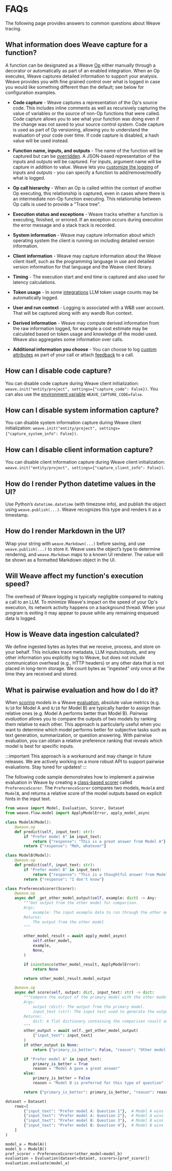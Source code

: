 # FAQs

The following page provides answers to common questions about Weave tracing.

## What information does Weave capture for a function?

A function can be designated as a Weave [Op](/guides/tracking/ops) either manually through a decorator or automatically as part of an enabled integration. When an Op executes, Weave captures detailed information to support your analysis. Weave provides you with fine grained control over what is logged in case you would like something different than the default; see below for configuration examples.

- **Code capture** - Weave captures a representation of the Op's source code. This includes inline comments as well as recursively capturing the value of variables or the source of non-Op functions that were called. Code capture allows you to see what your function was doing even if the change was not saved to your source control system. Code capture is used as part of Op versioning, allowing you to understand the evaluation of your code over time. If code capture is disabled, a hash value will be used instead.

- **Function name, inputs, and outputs** - The name of the function will be captured but can be [overridden](/guides/tracking/tracing/#call-display-name). A JSON-based representation of the inputs and outputs will be captured. For inputs, argument name will be capture in addition to value. Weave lets you [customize the logging](/guides/tracking/ops#customize-logged-inputs-and-outputs) of inputs and outputs - you can specify a function to add/remove/modify what is logged.

- **Op call hierarchy** - When an Op is called within the context of another Op executing, this relationship is captured, even in cases
  where there is an intermediate non-Op function executing. This relationship between Op calls is used to provide a "Trace tree".

- **Execution status and exceptions** - Weave tracks whether a function is executing, finished, or errored. If an exception occurs during execution the error message and a stack track is recorded.

- **System information** - Weave may capture information about which operating system the client is running on including detailed version information.

- **Client information** - Weave may capture information about the Weave client itself, such as the programming language in use and detailed version information for that language and the Weave client library.

- **Timing** - The execution start and end time is captured and also used for latency calculations.

- **Token usage** - In some [integrations](/guides/integrations/) LLM token usage counts may be automatically logged.

- **User and run context** - Logging is associated with a W&B user account. That will be captured along with any wandb Run context.

- **Derived information** - Weave may compute derived information from the raw information logged, for example a cost estimate may be calculated based on token usage and knowledge of the model used. Weave also aggregates some information over calls.

- **Additional information you choose** - You can choose to log [custom attributes](/guides/core-types/models#track-production-calls) as part of your call or attach [feedback](/guides/tracking/feedback#add-feedback-to-a-call) to a call.

## How can I disable code capture?

You can disable code capture during Weave client initialization: `weave.init("entity/project", settings={"capture_code": False})`.
You can also use the [environment variable](/guides/core-types/env-vars) `WEAVE_CAPTURE_CODE=false`.

## How can I disable system information capture?

You can disable system information capture during Weave client initialization: `weave.init("entity/project", settings={"capture_system_info": False})`.

## How can I disable client information capture?

You can disable client information capture during Weave client initialization: `weave.init("entity/project", settings={"capture_client_info": False})`.

## How do I render Python datetime values in the UI?

Use Python’s `datetime.datetime` (with timezone info), and publish the object using `weave.publish(...)`. Weave recognizes this type and renders it as a timestamp.

## How do I render Markdown in the UI?

Wrap your string with `weave.Markdown(...)` before saving, and use `weave.publish(...)` to store it. Weave uses the object’s type to determine rendering, and `weave.Markdown` maps to a known UI renderer.  The value will be shown as a formatted Markdown object in the UI.

## Will Weave affect my function's execution speed?

The overhead of Weave logging is typically negligible compared to making a call to an LLM.
To minimize Weave's impact on the speed of your Op's execution, its network activity happens on a background thread.
When your program is exiting it may appear to pause while any remaining enqueued data is logged.

## How is Weave data ingestion calculated?

We define ingested bytes as bytes that we receive, process, and store on your behalf. This includes trace metadata, LLM inputs/outputs, and any other information you explicitly log to Weave, but does not include communication overhead (e.g., HTTP headers) or any other data that is not placed in long-term storage. We count bytes as "ingested" only once at the time they are received and stored.

## What is pairwise evaluation and how do I do it?

When [scoring](../evaluation/scorers.md) models in a Weave [evaluation](../core-types/evaluations.md), absolute value metrics (e.g. `9/10` for Model A and `8/10` for Model B) are typically harder to assign than relative ones (e.g. Model A performs better than Model B). _Pairwise evaluation_ allows you to compare the outputs of two models by ranking them relative to each other. This approach is particularly useful when you want to determine which model performs better for subjective tasks such as text generation, summarization, or question answering. With pairwise evaluation, you can obtain a relative preference ranking that reveals which model is best for specific inputs.

:::important
This approach is a workaround and may change in future releases. We are actively working on a more robust API to support pairwise evaluations. Stay tuned for updates!
:::

The following code sample demonstrates how to implement a pairwise evaluation in Weave by creating a [class-based scorer](../evaluation/scorers.md#class-based-scorers) called `PreferenceScorer`. The `PreferenceScorer` compares two models, `ModelA` and `ModelB`, and returns a relative score of the model outputs based on explicit hints in the input text.

```python
from weave import Model, Evaluation, Scorer, Dataset
from weave.flow.model import ApplyModelError, apply_model_async

class ModelA(Model):
    @weave.op
    def predict(self, input_text: str):
        if "Prefer model A" in input_text:
            return {"response": "This is a great answer from Model A"}
        return {"response": "Meh, whatever"}

class ModelB(Model):
    @weave.op
    def predict(self, input_text: str):
        if "Prefer model B" in input_text:
            return {"response": "This is a thoughtful answer from Model B"}
        return {"response": "I don't know"}

class PreferenceScorer(Scorer):
    @weave.op
    async def _get_other_model_output(self, example: dict) -> Any:
        """Get output from the other model for comparison.
        Args:
            example: The input example data to run through the other model
        Returns:
            The output from the other model
        """

        other_model_result = await apply_model_async(
            self.other_model,
            example,
            None,
        )

        if isinstance(other_model_result, ApplyModelError):
            return None

        return other_model_result.model_output

    @weave.op
    async def score(self, output: dict, input_text: str) -> dict:
        """Compare the output of the primary model with the other model.
        Args:
            output (dict): The output from the primary model.
            input_text (str): The input text used to generate the outputs.
        Returns:
            dict: A flat dictionary containing the comparison result and reason.
        """
        other_output = await self._get_other_model_output(
            {"input_text": input_text}
        )
        if other_output is None:
            return {"primary_is_better": False, "reason": "Other model failed"}

        if "Prefer model A" in input_text:
            primary_is_better = True
            reason = "Model A gave a great answer"
        else:
            primary_is_better = False
            reason = "Model B is preferred for this type of question"

        return {"primary_is_better": primary_is_better, "reason": reason}

dataset = Dataset(
    rows=[
        {"input_text": "Prefer model A: Question 1"},  # Model A wins
        {"input_text": "Prefer model A: Question 2"},  # Model A wins
        {"input_text": "Prefer model B: Question 3"},  # Model B wins
        {"input_text": "Prefer model B: Question 4"},  # Model B wins
    ]
)

model_a = ModelA()
model_b = ModelB()
pref_scorer = PreferenceScorer(other_model=model_b)
evaluation = Evaluation(dataset=dataset, scorers=[pref_scorer])
evaluation.evaluate(model_a)
```

